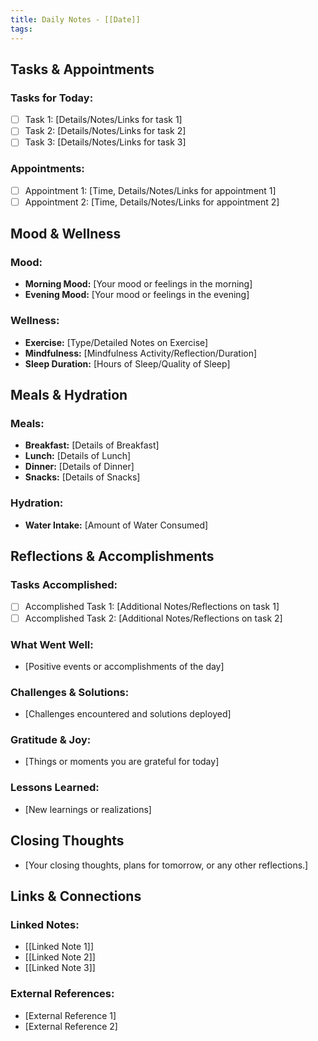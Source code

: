 ```yaml
---
title: Daily Notes - [[Date]]
tags:
---
```

## Tasks & Appointments

### Tasks for Today:
- [ ] Task 1: [Details/Notes/Links for task 1]
- [ ] Task 2: [Details/Notes/Links for task 2]
- [ ] Task 3: [Details/Notes/Links for task 3]

### Appointments:
- [ ] Appointment 1: [Time, Details/Notes/Links for appointment 1]
- [ ] Appointment 2: [Time, Details/Notes/Links for appointment 2]

## Mood & Wellness

### Mood:
- **Morning Mood:** [Your mood or feelings in the morning]
- **Evening Mood:** [Your mood or feelings in the evening]

### Wellness:
- **Exercise:** [Type/Detailed Notes on Exercise]
- **Mindfulness:** [Mindfulness Activity/Reflection/Duration]
- **Sleep Duration:** [Hours of Sleep/Quality of Sleep]

## Meals & Hydration

### Meals:
- **Breakfast:** [Details of Breakfast]
- **Lunch:** [Details of Lunch]
- **Dinner:** [Details of Dinner]
- **Snacks:** [Details of Snacks]

### Hydration:
- **Water Intake:** [Amount of Water Consumed]

## Reflections & Accomplishments

### Tasks Accomplished:
- [ ] Accomplished Task 1: [Additional Notes/Reflections on task 1]
- [ ] Accomplished Task 2: [Additional Notes/Reflections on task 2]

### What Went Well:
- [Positive events or accomplishments of the day]

### Challenges & Solutions:
- [Challenges encountered and solutions deployed]

### Gratitude & Joy:
- [Things or moments you are grateful for today]

### Lessons Learned:
- [New learnings or realizations]

## Closing Thoughts

- [Your closing thoughts, plans for tomorrow, or any other reflections.]

## Links & Connections

### Linked Notes:
- [[Linked Note 1]]
- [[Linked Note 2]]
- [[Linked Note 3]]

### External References:
- [External Reference 1]
- [External Reference 2]

